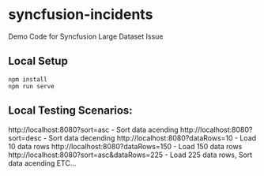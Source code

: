 # syncfusion-incidents
Demo Code for Syncfusion Large Dataset Issue

## Local Setup

```
npm install
npm run serve
```
## Local Testing Scenarios:

http://localhost:8080?sort=asc - Sort data acending
http://localhost:8080?sort=desc - Sort data decending
http://localhost:8080?dataRows=10 - Load 10 data rows
http://localhost:8080?dataRows=150 - Load 150 data rows
http://localhost:8080?sort=asc&dataRows=225 - Load 225 data rows, Sort data acending
ETC...
